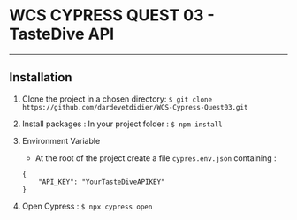 # WCS CYPRESS QUEST 03 - TasteDive API
---

## Installation

1. Clone the project in a chosen directory: `$ git clone https://github.com/dardevetdidier/WCS-Cypress-Quest03.git`

2. Install packages : In your project folder : `$ npm install`

3. Environment Variable

    - At the root of the project create a file `cypres.env.json` containing :
    ```
    {
        "API_KEY": "YourTasteDiveAPIKEY"
    }
    ```    

4. Open Cypress : `$ npx cypress open`

